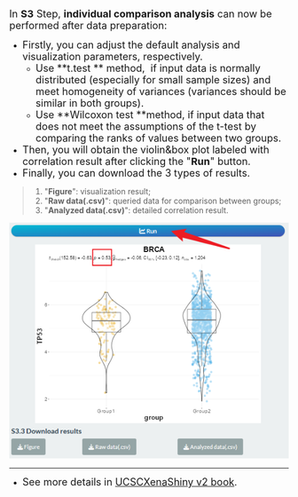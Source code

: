 <font size="4.5">In **S3** Step, **individual comparison analysis** can now be performed after data preparation:</font>

- <font size="4.5">Firstly, you can adjust the default analysis and visualization parameters, respectively.</font>
  - <font size="4">Use **t.test ** method,  if input data is normally distributed (especially for small sample sizes) and meet homogeneity of variances (variances should be similar in both groups).</font>
  - <font size="4">Use **Wilcoxon test **method, if input data that does not meet the assumptions of the t-test by comparing the ranks of values between two groups.</font>
- <font size="4">Then, you will obtain the violin&box plot labeled with correlation result after clicking the "**Run**" button.</font>
- <font size="4">Finally, you can download the 3 types of results.</font>

> 1. "**Figure**": visualization result;
> 2. "**Raw data(.csv)**": queried data for comparison between groups;
> 3. "**Analyzed data(.csv)**": detailed correlation result.


<p align="center">
<img src="https://raw.githubusercontent.com/lishensuo/images2/main/img01/image-20240114205231436.png" alt="image-20240114205231436"   width="700" />
</p>

---

- <font size="4"> See more details in [UCSCXenaShiny v2 book](https://lishensuo.github.io/UCSCXenaShiny_Book/). </font> 
